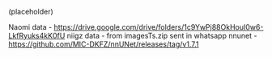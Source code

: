 (placeholder)

Naomi data - https://drive.google.com/drive/folders/1c9YwPj88OkHouI0w6-LkfRyuks4kK0fU
niigz data - from imagesTs.zip sent in whatsapp
nnunet - https://github.com/MIC-DKFZ/nnUNet/releases/tag/v1.7.1